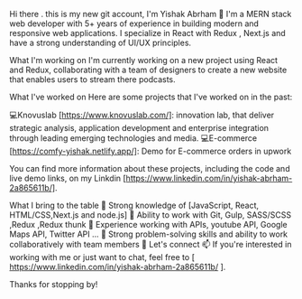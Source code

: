 Hi there . this is my new git account, I'm Yishak Abrham 👋
I'm a MERN stack web developer with 5+ years of experience in building modern and responsive web applications. I specialize in React with Redux , Next.js and have a strong understanding of UI/UX principles.

What I'm working on
I'm currently  working on a new project using React and Redux, collaborating with a team of designers to create a new website that enables users to stream there podcasts.

What I've worked on
Here are some projects that I've worked on in the past:

💻Knovuslab [https://www.knovuslab.com/]: innovation lab, that deliver strategic analysis, application development and enterprise integration through leading emerging technologies and media.
💻E-commerce [https://comfy-yishak.netlify.app/]: Demo for E-commerce orders in upwork

You can find more information about these projects, including the code and live demo links, on my Linkdin [https://www.linkedin.com/in/yishak-abrham-2a865611b/].

What I bring to the table
🔭 Strong knowledge of [JavaScript, React, HTML/CSS,Next.js and node.js]
👯 Ability to work with  Git, Gulp, SASS/SCSS ,Redux ,Redux thunk
🔭 Experience working with  APIs, youtube API, Google Maps API, Twitter API ...
👯 Strong problem-solving skills and ability to work collaboratively with team members
💬 Let's connect
📫 If you're interested in working with me or just want to chat, feel free to [ https://www.linkedin.com/in/yishak-abrham-2a865611b/ ].

Thanks for stopping by!




